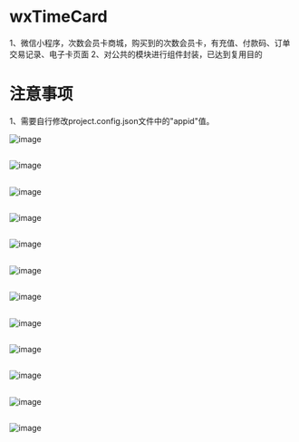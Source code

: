 # wxTimeCard
1、微信小程序，次数会员卡商城，购买到的次数会员卡，有充值、付款码、订单交易记录、电子卡页面
2、对公共的模块进行组件封装，已达到复用目的

# 注意事项
1、需要自行修改project.config.json文件中的"appid"值。

![image](https://github.com/panyefan/wxTimeCard/blob/master/screens/1.jpg)
## 
![image](https://github.com/panyefan/wxTimeCard/blob/master/screens/2.jpg)
## 
![image](https://github.com/panyefan/wxTimeCard/blob/master/screens/3.jpg)
## 
![image](https://github.com/panyefan/wxTimeCard/blob/master/screens/4.jpg)
## 
![image](https://github.com/panyefan/wxTimeCard/blob/master/screens/5.jpg)
## 
![image](https://github.com/panyefan/wxTimeCard/blob/master/screens/6.jpg)
## 
![image](https://github.com/panyefan/wxTimeCard/blob/master/screens/7.jpg)
## 
![image](https://github.com/panyefan/wxTimeCard/blob/master/screens/8.jpg)
## 
![image](https://github.com/panyefan/wxTimeCard/blob/master/screens/9.jpg)
## 
![image](https://github.com/panyefan/wxTimeCard/blob/master/screens/10.jpg)
## 
![image](https://github.com/panyefan/wxTimeCard/blob/master/screens/11.jpg)
## 
![image](https://github.com/panyefan/wxTimeCard/blob/master/screens/12.jpg)

